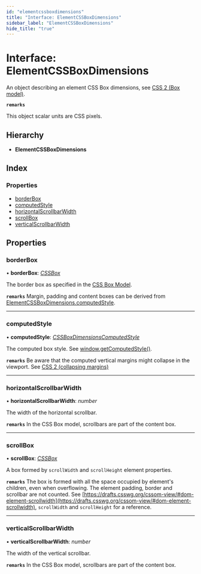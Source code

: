 ```yaml
---
id: "elementcssboxdimensions"
title: "Interface: ElementCSSBoxDimensions"
sidebar_label: "ElementCSSBoxDimensions"
hide_title: "true"
---
```


# Interface: ElementCSSBoxDimensions

An object describing an element CSS Box dimensions, see
[CSS 2 (Box model)](https://drafts.csswg.org/css2/#box-model).

**`remarks`** 

This object scalar units are CSS pixels.

## Hierarchy

* **ElementCSSBoxDimensions**

## Index

### Properties

* [borderBox](elementcssboxdimensions.md#borderbox)
* [computedStyle](elementcssboxdimensions.md#computedstyle)
* [horizontalScrollbarWidth](elementcssboxdimensions.md#horizontalscrollbarwidth)
* [scrollBox](elementcssboxdimensions.md#scrollbox)
* [verticalScrollbarWidth](elementcssboxdimensions.md#verticalscrollbarwidth)

## Properties

###  borderBox

• **borderBox**: *[CSSBox](cssbox.md)*

The border box as specified in the
[CSS Box Model](https://drafts.csswg.org/css-box-3/#valdef-box-border-box).

**`remarks`** 
Margin, padding and content boxes can be derived from
[ElementCSSBoxDimensions.computedStyle](elementcssboxdimensions.md#computedstyle).

___

###  computedStyle

• **computedStyle**: *[CSSBoxDimensionsComputedStyle](cssboxdimensionscomputedstyle.md)*

The computed box style. See
[window.getComputedStyle()](https://developer.mozilla.org/docs/Web/API/Window/getComputedStyle).

**`remarks`** 
Be aware that the computed vertical margins might collapse in the
viewport. See
[CSS 2 (collapsing margins)](https://drafts.csswg.org/css2/#collapsing-margins)

___

###  horizontalScrollbarWidth

• **horizontalScrollbarWidth**: *number*

The width of the horizontal scrollbar.

**`remarks`** 
In the CSS Box model, scrollbars are part of the content box.

___

###  scrollBox

• **scrollBox**: *[CSSBox](cssbox.md)*

A box formed by `scrollWidth` and `scrollHeight` element properties.

**`remarks`** 
The box is formed with all the space occupied by element's children, even
when overflowing. The element padding, border and scrollbar are not
counted. See
[https://drafts.csswg.org/cssom-view/#dom-element-scrollwidth](https://drafts.csswg.org/cssom-view/#dom-element-scrollwidth),
`scrollWidth` and `scrollHeight` for a reference.

___

###  verticalScrollbarWidth

• **verticalScrollbarWidth**: *number*

The width of the vertical scrollbar.

**`remarks`** 
In the CSS Box model, scrollbars are part of the content box.
